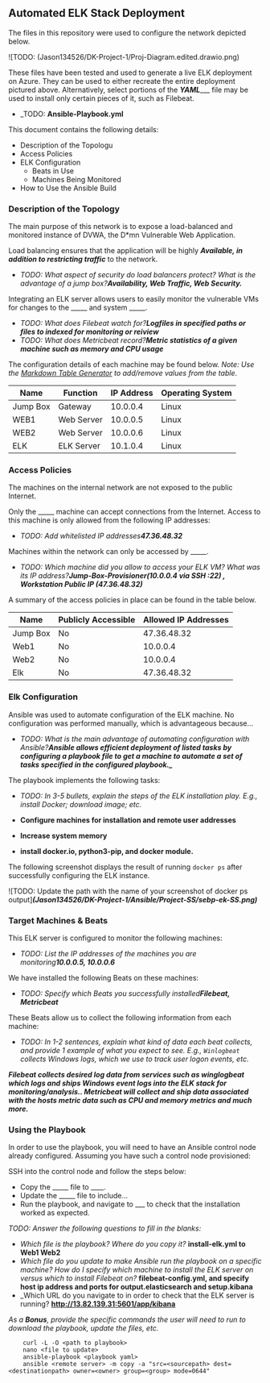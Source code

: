 ## Automated ELK Stack Deployment

The files in this repository were used to configure the network depicted below.

![TODO: (Jason134526/DK-Project-1/Proj-Diagram.edited.drawio.png)

These files have been tested and used to generate a live ELK deployment on Azure. They can be used to either recreate the entire deployment pictured above. Alternatively, select portions of the _**YAML**____ file may be used to install only certain pieces of it, such as Filebeat.

  - _TODO: **Ansible-Playbook.yml**

This document contains the following details:
- Description of the Topologu
- Access Policies
- ELK Configuration
  - Beats in Use
  - Machines Being Monitored
- How to Use the Ansible Build


### Description of the Topology

The main purpose of this network is to expose a load-balanced and monitored instance of DVWA, the D*mn Vulnerable Web Application.

Load balancing ensures that the application will be highly _***Available***____, in addition to restricting _***traffic***____ to the network.
- _TODO: What aspect of security do load balancers protect? What is the advantage of a jump box?_***Availability, Web Traffic, Web Security.***

Integrating an ELK server allows users to easily monitor the vulnerable VMs for changes to the _____ and system _____.
- _TODO: What does Filebeat watch for?_***Logfiles in specified paths or files to indexed for monitoring or reiview*** 
- _TODO: What does Metricbeat record?_***Metric statistics of a given machine such as memory and CPU usage***

The configuration details of each machine may be found below.
_Note: Use the [Markdown Table Generator](http://www.tablesgenerator.com/markdown_tables) to add/remove values from the table_.

| Name     | Function | IP Address | Operating System |
|----------|----------|------------|------------------|
| Jump Box | Gateway  | 10.0.0.4   | Linux            |
| WEB1     |Web Server| 10.0.0.5   | Linux                 |
| WEB2     |Web Server| 10.0.0.6   | Linux                 |
| ELK      |ELK Server| 10.1.0.4   | Linux                 |

### Access Policies

The machines on the internal network are not exposed to the public Internet. 

Only the _____ machine can accept connections from the Internet. Access to this machine is only allowed from the following IP addresses:
- _TODO: Add whitelisted IP addresses_***47.36.48.32***

Machines within the network can only be accessed by _____.
- _TODO: Which machine did you allow to access your ELK VM? What was its IP address?_***Jump-Box-Provisioner(10.0.0.4 via SSH :22) , Workstation Public IP (47.36.48.32)***

A summary of the access policies in place can be found in the table below.

| Name     | Publicly Accessible | Allowed IP Addresses |
|----------|---------------------|----------------------|
| Jump Box |     No              | 47.36.48.32    |
| Web1     |     No              |     10.0.0.4   |
| Web2     |     No              |     10.0.0.4   |
| Elk      |     No              |  47.36.48.32   |      
### Elk Configuration

Ansible was used to automate configuration of the ELK machine. No configuration was performed manually, which is advantageous because...
- _TODO: What is the main advantage of automating configuration with Ansible?_***__Ansible allows efficient deployment of listed tasks by configuring a playbook file to get a machine to automate a set of tasks specified in the configured playbook.___***
 
The playbook implements the following tasks:
- _TODO: In 3-5 bullets, explain the steps of the ELK installation play. E.g., install Docker; download image; etc._


- **Configure machines for installation and remote  		user addresses**
- **Increase system memory**
- **install docker.io, python3-pip, and docker module.**

The following screenshot displays the result of running `docker ps` after successfully configuring the ELK instance.

![TODO: Update the path with the name of your screenshot of docker ps output]***(Jason134526/DK-Project-1/Ansible/Project-SS/sebp-ek-SS.png)***

### Target Machines & Beats
This ELK server is configured to monitor the following machines:
- _TODO: List the IP addresses of the machines you are monitoring_***10.0.0.5, 10.0.0.6***

We have installed the following Beats on these machines:
- _TODO: Specify which Beats you successfully installed_***Filebeat, Metricbeat***

These Beats allow us to collect the following information from each machine:
- _TODO: In 1-2 sentences, explain what kind of data each beat collects, and provide 1 example of what you expect to see. E.g., `Winlogbeat` collects Windows logs, which we use to track user logon events, etc._ 

***Filebeat collects desired log data from services such as winglogbeat which logs and ships Windows event logs into the ELK stack for monitoring/analysis.. Metricbeat will collect and ship data associated with the hosts metric data such as CPU and memory metrics and much more.***

### Using the Playbook
In order to use the playbook, you will need to have an Ansible control node already configured. Assuming you have such a control node provisioned: 

SSH into the control node and follow the steps below:
- Copy the _____ file to ____.
- Update the _____ file to include...
- Run the playbook, and navigate to ___ to check that the installation worked as expected.

_TODO: Answer the following questions to fill in the blanks:_
- _Which file is the playbook? Where do you copy it?_
	**install-elk.yml to Web1 Web2**
- _Which file do you update to make Ansible run the 
playbook on a specific machine? How do I specify which machine to install the ELK server on versus which to install Filebeat on?_
	**filebeat-config.yml, and specify host ip address and ports for output.elasticsearch and setup.kibana** 
- _Which URL do you navigate to in order to check that the ELK server is running?
	**http://13.82.139.31:5601/app/kibana**

_As a **Bonus**, provide the specific commands the user will need to run to download the playbook, update the files, etc._

		curl -L -O <path to playbook>
		nano <file to update>
		ansible-playbook <playbook yaml>
		ansible <remote server> -m copy -a "src=<sourcepath> dest=<destinationpath> owner=<owner> group=<group> mode=0644"
